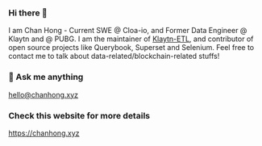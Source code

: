 ### Hi there 👋

I am Chan Hong - Current SWE @ Cloa-io, and Former Data Engineer @ Klaytn and @ PUBG.
I am the maintainer of [Klaytn-ETL](https://github.com/klaytn/klaytn-etl), and contributor of open source projects like Querybook, Superset and Selenium.
Feel free to contact me to talk about data-related/blockchain-related stuffs!

### 💬 Ask me anything
hello@chanhong.xyz

###  Check this website for more details
https://chanhong.xyz

<!--
**yongchand/yongchand** is a ✨ _special_ ✨ repository because its `README.md` (this file) appears on your GitHub profile.

Here are some ideas to get you started:

- 🔭 I’m currently working on ...
- 🌱 I’m currently learning ...
- 👯 I’m looking to collaborate on ...
- 🤔 I’m looking for help with ...
- 💬 Ask me about ...
- 📫 How to reach me: ...
- 😄 Pronouns: ...
- ⚡ Fun fact: ...
-->
